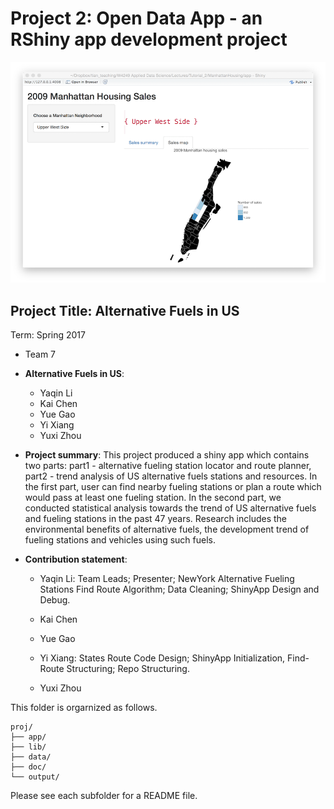 # Project 2: Open Data App - an RShiny app development project

![screenshot](doc/screenshot2.png)

## Project Title: Alternative Fuels in US
Term: Spring 2017

+ Team 7
+ **Alternative Fuels in US**: 
	+ Yaqin Li
	+ Kai Chen
	+ Yue Gao
	+ Yi Xiang
	+ Yuxi Zhou


+ **Project summary**: This project produced a shiny app which contains two parts: part1 - alternative fueling station locator and route planner, part2 - trend analysis of US alternative fuels stations and resources. In the first part, user can find nearby fueling stations or plan a route which would pass at least one fueling station. In the second part, we conducted statistical analysis towards the trend of US alternative fuels and fueling stations in the past 47 years. Research includes the environmental benefits of alternative fuels, the development trend of fueling stations and vehicles using such fuels.

+ **Contribution statement**: 
	+ Yaqin Li: 
	Team Leads;
	Presenter;
	NewYork Alternative Fueling Stations Find Route Algorithm;
	Data Cleaning;
	ShinyApp Design and Debug.
		
	+ Kai Chen
	+ Yue Gao
	+ Yi Xiang:
	States Route Code Design;
	ShinyApp Initialization, Find-Route Structuring;
	Repo Structuring.

	+ Yuxi Zhou

This folder is orgarnized as follows.

```
proj/
├── app/
├── lib/
├── data/
├── doc/
└── output/
```

Please see each subfolder for a README file.

